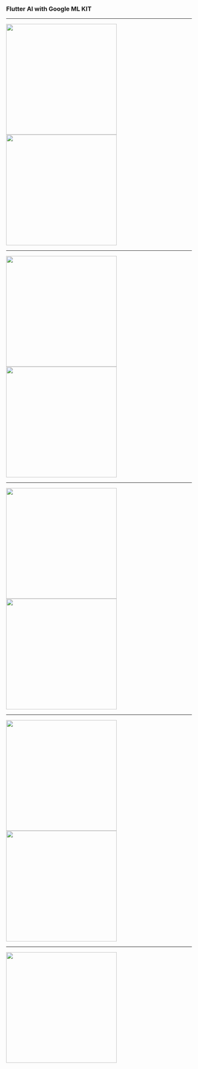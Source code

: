 <h3>Flutter AI with Google ML KIT</h3>
<hr>
<div>
 <img src="captures/menu.png" width="300">
 <img src="captures/graphics.png" width="300">
</div>
<hr>
<div>
 <img src="captures/ocr1.png" width="300">
<img src="captures/ocr2.png" width="300">
</div>
<hr>
<div>
</div>
<img src="captures/face1.png" width="300">
<img src="captures/face2.png" width="300">
<hr>
<div>
<img src="captures/qrscan1.png" width="300">
<img src="captures/qrscan2.png" width="300">
</div>
<hr>
<div>
<img src="captures/faces.png" width="300">
</div>